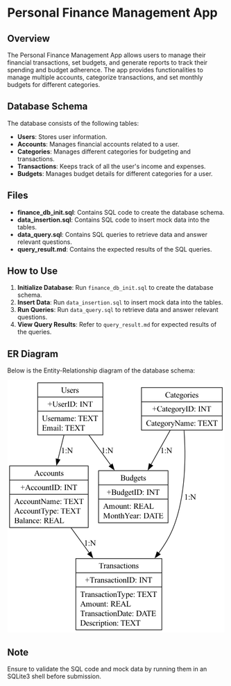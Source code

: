 # Personal Finance Management App

## Overview

The Personal Finance Management App allows users to manage their financial transactions, set budgets, and generate reports to track their spending and budget adherence. The app provides functionalities to manage multiple accounts, categorize transactions, and set monthly budgets for different categories.

## Database Schema

The database consists of the following tables:
- **Users**: Stores user information.
- **Accounts**: Manages financial accounts related to a user.
- **Categories**: Manages different categories for budgeting and transactions.
- **Transactions**: Keeps track of all the user's income and expenses.
- **Budgets**: Manages budget details for different categories for a user.

## Files

- **finance_db_init.sql**: Contains SQL code to create the database schema.
- **data_insertion.sql**: Contains SQL code to insert mock data into the tables.
- **data_query.sql**: Contains SQL queries to retrieve data and answer relevant questions.
- **query_result.md**: Contains the expected results of the SQL queries.

## How to Use

1. **Initialize Database**: Run `finance_db_init.sql` to create the database schema.
2. **Insert Data**: Run `data_insertion.sql` to insert mock data into the tables.
3. **Run Queries**: Run `data_query.sql` to retrieve data and answer relevant questions.
4. **View Query Results**: Refer to `query_result.md` for expected results of the queries.


## ER Diagram

Below is the Entity-Relationship diagram of the database schema:

![ER Diagram](finance_er_diagram.png)


## Note

Ensure to validate the SQL code and mock data by running them in an SQLite3 shell before submission.